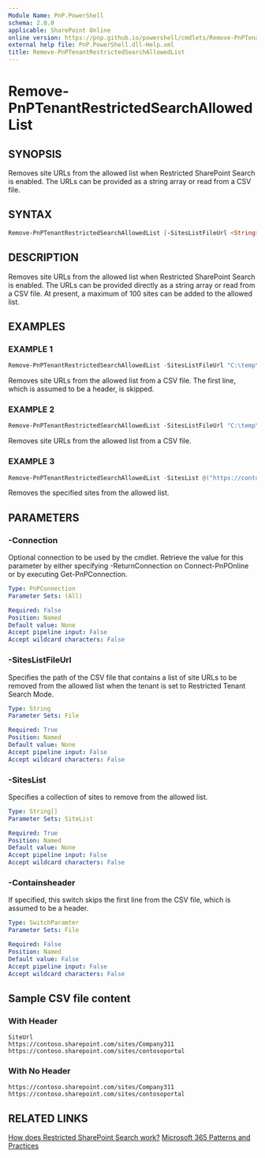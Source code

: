 ```yaml
---
Module Name: PnP.PowerShell
schema: 2.0.0
applicable: SharePoint Online
online version: https://pnp.github.io/powershell/cmdlets/Remove-PnPTenantRestrictedSearchAllowedList.html
external help file: PnP.PowerShell.dll-Help.xml
title: Remove-PnPTenantRestrictedSearchAllowedList
---
```

  
# Remove-PnPTenantRestrictedSearchAllowedList

## SYNOPSIS
Removes site URLs from the allowed list when Restricted SharePoint Search is enabled. The URLs can be provided as a string array or read from a CSV file.

## SYNTAX

```powershell
Remove-PnPTenantRestrictedSearchAllowedList [-SitesListFileUrl <String>] [-SitesList <String[]>] [-ContainsHeaders <SwitchParameter>] [-Connection <PnPConnection>] 
```

## DESCRIPTION

Removes site URLs from the allowed list when Restricted SharePoint Search is enabled. The URLs can be provided directly as a string array or read from a CSV file. At present, a maximum of 100 sites can be added to the allowed list.

## EXAMPLES

### EXAMPLE 1
```powershell
Remove-PnPTenantRestrictedSearchAllowedList -SitesListFileUrl "C:\temp\sitelist.csv" -ContainsHeader
```

Removes site URLs from the allowed list from a CSV file. The first line, which is assumed to be a header, is skipped.

### EXAMPLE 2
```powershell
Remove-PnPTenantRestrictedSearchAllowedList -SitesListFileUrl "C:\temp\sitelist.csv" 
```

Removes site URLs from the allowed list from a CSV file.

### EXAMPLE 3
```powershell
Remove-PnPTenantRestrictedSearchAllowedList -SitesList @("https://contoso.sharepoint.com/sites/Company311","https://contoso.sharepoint.com/sites/contosoportal")
```
Removes the specified sites from the allowed list.

## PARAMETERS

### -Connection
Optional connection to be used by the cmdlet. Retrieve the value for this parameter by either specifying -ReturnConnection on Connect-PnPOnline or by executing Get-PnPConnection.

```yaml
Type: PnPConnection
Parameter Sets: (All)

Required: False
Position: Named
Default value: None
Accept pipeline input: False
Accept wildcard characters: False
```

### -SitesListFileUrl
Specifies the path of the CSV file that contains a list of site URLs to be removed from the allowed list when the tenant is set to Restricted Tenant Search Mode.

```yaml
Type: String
Parameter Sets: File

Required: True
Position: Named
Default value: None
Accept pipeline input: False
Accept wildcard characters: False
```

### -SitesList
Specifies a collection of sites to remove from the allowed list.

```yaml
Type: String[]
Parameter Sets: SiteList

Required: True
Position: Named
Default value: None
Accept pipeline input: False
Accept wildcard characters: False
```

### -Containsheader

If specified, this switch skips the first line from the CSV file, which is assumed to be a header.

```yaml
Type: SwitchParamter
Parameter Sets: File

Required: False
Position: Named
Default value: False
Accept pipeline input: False
Accept wildcard characters: False
```

## Sample CSV file content

### With Header

```csv
SiteUrl
https://contoso.sharepoint.com/sites/Company311
https://contoso.sharepoint.com/sites/contosoportal
```

### With No Header

```csv
https://contoso.sharepoint.com/sites/Company311
https://contoso.sharepoint.com/sites/contosoportal
```

## RELATED LINKS

[How does Restricted SharePoint Search work?](https://learn.microsoft.com/sharepoint/restricted-sharepoint-search)
[Microsoft 365 Patterns and Practices](https://aka.ms/m365pnp)
